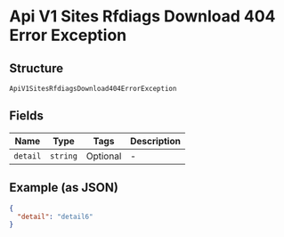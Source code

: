 
# Api V1 Sites Rfdiags Download 404 Error Exception

## Structure

`ApiV1SitesRfdiagsDownload404ErrorException`

## Fields

| Name | Type | Tags | Description |
|  --- | --- | --- | --- |
| `detail` | `string` | Optional | - |

## Example (as JSON)

```json
{
  "detail": "detail6"
}
```

